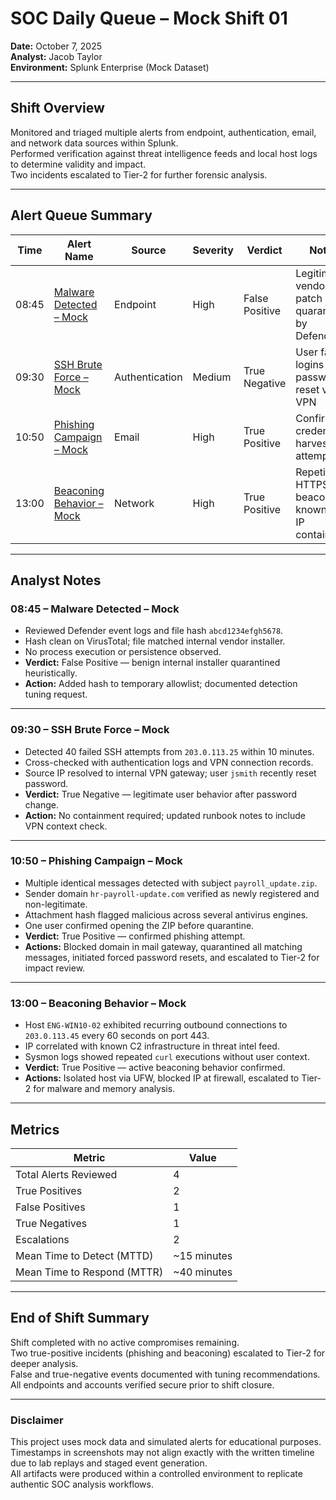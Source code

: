 # SOC Daily Queue – Mock Shift 01
**Date:** October 7, 2025  
**Analyst:** Jacob Taylor  
**Environment:** Splunk Enterprise (Mock Dataset)  

---

## Shift Overview
Monitored and triaged multiple alerts from endpoint, authentication, email, and network data sources within Splunk.  
Performed verification against threat intelligence feeds and local host logs to determine validity and impact.  
Two incidents escalated to Tier-2 for further forensic analysis.  

---

## Alert Queue Summary
| Time  | Alert Name | Source | Severity | Verdict | Notes |
|-------|-------------|---------|-----------|----------|--------|
| 08:45 | [Malware Detected – Mock](./triage_reports/malware_detected.md) | Endpoint | High | False Positive | Legitimate vendor patch quarantined by Defender |
| 09:30 | [SSH Brute Force – Mock](./triage_reports/ssh_bruteforce.md) | Authentication | Medium | True Negative | User failed logins after password reset via VPN |
| 10:50 | [Phishing Campaign – Mock](./triage_reports/phishing_campaign.md) | Email | High | True Positive | Confirmed credential-harvesting attempt |
| 13:00 | [Beaconing Behavior – Mock](./triage_reports/beaconing_behavior.md) | Network | High | True Positive | Repetitive HTTPS beacons to known C2 IP contained |

---

## Analyst Notes

### 08:45 – Malware Detected – Mock
- Reviewed Defender event logs and file hash `abcd1234efgh5678`.  
- Hash clean on VirusTotal; file matched internal vendor installer.  
- No process execution or persistence observed.  
- **Verdict:** False Positive — benign internal installer quarantined heuristically.  
- **Action:** Added hash to temporary allowlist; documented detection tuning request.

---

### 09:30 – SSH Brute Force – Mock
- Detected 40 failed SSH attempts from `203.0.113.25` within 10 minutes.  
- Cross-checked with authentication logs and VPN connection records.  
- Source IP resolved to internal VPN gateway; user `jsmith` recently reset password.  
- **Verdict:** True Negative — legitimate user behavior after password change.  
- **Action:** No containment required; updated runbook notes to include VPN context check.

---

### 10:50 – Phishing Campaign – Mock
- Multiple identical messages detected with subject `payroll_update.zip`.  
- Sender domain `hr-payroll-update.com` verified as newly registered and non-legitimate.  
- Attachment hash flagged malicious across several antivirus engines.  
- One user confirmed opening the ZIP before quarantine.  
- **Verdict:** True Positive — confirmed phishing attempt.  
- **Actions:** Blocked domain in mail gateway, quarantined all matching messages, initiated forced password resets, and escalated to Tier-2 for impact review.

---

### 13:00 – Beaconing Behavior – Mock
- Host `ENG-WIN10-02` exhibited recurring outbound connections to `203.0.113.45` every 60 seconds on port 443.  
- IP correlated with known C2 infrastructure in threat intel feed.  
- Sysmon logs showed repeated `curl` executions without user context.  
- **Verdict:** True Positive — active beaconing behavior confirmed.  
- **Actions:** Isolated host via UFW, blocked IP at firewall, escalated to Tier-2 for malware and memory analysis.

---

## Metrics
| Metric | Value |
|--------|--------|
| Total Alerts Reviewed | 4 |
| True Positives | 2 |
| False Positives | 1 |
| True Negatives | 1 |
| Escalations | 2 |
| Mean Time to Detect (MTTD) | ~15 minutes |
| Mean Time to Respond (MTTR) | ~40 minutes |

---

## End of Shift Summary
Shift completed with no active compromises remaining.  
Two true-positive incidents (phishing and beaconing) escalated to Tier-2 for deeper analysis.  
False and true-negative events documented with tuning recommendations.  
All endpoints and accounts verified secure prior to shift closure.

---

### Disclaimer
This project uses mock data and simulated alerts for educational purposes.  
Timestamps in screenshots may not align exactly with the written timeline due to lab replays and staged event generation.  
All artifacts were produced within a controlled environment to replicate authentic SOC analysis workflows.
